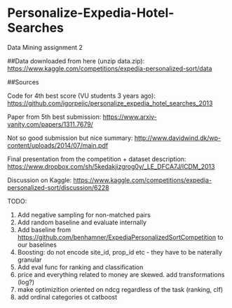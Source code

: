 # Personalize-Expedia-Hotel-Searches
 Data Mining assignment 2

##Data downloaded from here (unzip data.zip):
https://www.kaggle.com/competitions/expedia-personalized-sort/data


##Sources

Code for 4th best score (VU students 3 years ago):
https://github.com/igorpejic/personalize_expedia_hotel_searches_2013

Paper from 5th best submission:
https://www.arxiv-vanity.com/papers/1311.7679/


Not so good submission but nice summary:
http://www.davidwind.dk/wp-content/uploads/2014/07/main.pdf


Final presentation from the competition + dataset description:
https://www.dropbox.com/sh/5kedakjizgrog0y/_LE_DFCA7J/ICDM_2013


Discussion on Kaggle:
https://www.kaggle.com/competitions/expedia-personalized-sort/discussion/6228

TODO:
1. Add negative sampling for non-matched pairs
2. Add random baseline and evaluate internally
3. Add baseline from https://github.com/benhamner/ExpediaPersonalizedSortCompetition to our baselines
4. Boosting: do not encode site_id, prop_id etc - they have to be naterally granular
5. Add eval func for ranking and classification
6. price and everything related to money are skewed. add transformations (log?)
7. make optimizition oriented on ndcg regardless of the task (ranking, clf)
8. add ordinal categories ot catboost

